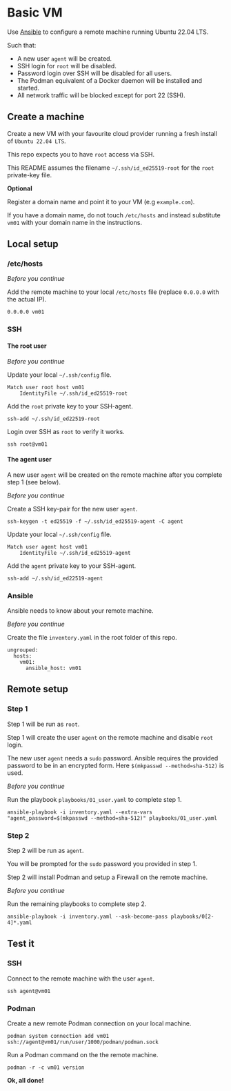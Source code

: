# Basic VM

Use [Ansible](https://docs.ansible.com/ansible/latest/index.html) to configure a remote machine running Ubuntu 22.04 LTS.

Such that:

- A new user `agent` will be created.
- SSH login for `root` will be disabled.
- Password login over SSH will be disabled for all users. 
- The Podman equivalent of a Docker daemon will be installed and started.
- All network traffic will be blocked except for port 22 (SSH).

## Create a machine

Create a new VM with your favourite cloud provider running a fresh install of `Ubuntu 22.04 LTS`.

This repo expects you to have `root` access via SSH.  

This README assumes the filename `~/.ssh/id_ed25519-root` for the `root` private-key file.

**Optional**

Register a domain name and point it to your VM (e.g `example.com`).  

If you have a domain name, do not touch `/etc/hosts` and instead substitute `vm01` with your domain name in the instructions.

## Local setup

### /etc/hosts

*Before you continue*

Add the remote machine to your local `/etc/hosts` file (replace `0.0.0.0` with the actual IP).

```
0.0.0.0 vm01
```


### SSH

#### The root user

*Before you continue*

Update your local `~/.ssh/config` file.

```
Match user root host vm01
    IdentityFile ~/.ssh/id_ed25519-root
```

Add the `root` private key to your SSH-agent.

```
ssh-add ~/.ssh/id_ed22519-root
```

Login over SSH as `root` to verify it works.

```
ssh root@vm01
```

#### The agent user

A new user `agent` will be created on the remote machine after you complete step 1 (see below).

*Before you continue*

Create a SSH key-pair for the new user `agent`.

```
ssh-keygen -t ed25519 -f ~/.ssh/id_ed25519-agent -C agent
```

Update your local `~/.ssh/config` file.

```
Match user agent host vm01
    IdentityFile ~/.ssh/id_ed25519-agent
```

Add the `agent` private key to your SSH-agent.

```
ssh-add ~/.ssh/id_ed22519-agent
```

### Ansible

Ansible needs to know about your remote machine.

*Before you continue*

Create the file `inventory.yaml` in the root folder of this repo.

```
ungrouped:
  hosts:
    vm01:
      ansible_host: vm01
```

## Remote setup

### Step 1

Step 1 will be run as `root`.

Step 1 will create the user `agent` on the remote machine and disable `root` login.

The new user `agent` needs a `sudo` password. Ansible requires the provided password to be in an encrypted form. Here `$(mkpasswd --method=sha-512)` is used.

*Before you continue*

Run the playbook `playbooks/01_user.yaml` to complete step 1. 

```
ansible-playbook -i inventory.yaml --extra-vars "agent_password=$(mkpasswd --method=sha-512)" playbooks/01_user.yaml
```

### Step 2

Step 2 will be run as `agent`.

You will be prompted for the `sudo` password you provided in step 1.

Step 2 will install Podman and setup a Firewall on the remote machine.

*Before you continue*

Run the remaining playbooks to complete step 2.

```
ansible-playbook -i inventory.yaml --ask-become-pass playbooks/0[2-4]*.yaml
```

## Test it

### SSH

Connect to the remote machine with the user `agent`.

```
ssh agent@vm01
```

### Podman

Create a new remote Podman connection on your local machine.

```
podman system connection add vm01 ssh://agent@vm01/run/user/1000/podman/podman.sock
```

Run a Podman command on the the remote machine.

```
podman -r -c vm01 version
```

**Ok, all done!**
